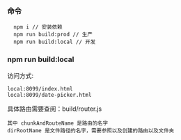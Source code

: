 ### 命令
```
  npm i // 安装依赖
  npm run build:prod // 生产
  npm run build:local // 开发
```

### npm run build:local
访问方式:
```
local:8099/index.html
local:8099/date-picker.html
```
具体路由需要查阅：build/router.js
```
其中 chunkAndRouteName 是路由的名字
dirRootName 是文件路径的名字，需要参照以及创建的路由以及文件夹
```
